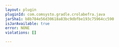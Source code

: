 ```yaml
---
layout: plugin
pluginId: com.comsysto.gradle.crolabefra.java
jarSha1: b8b784e56d30618a83bc9dbfbe193c75964cc590
isJarAvailable: true
error: NONE
violations: []

---
```

